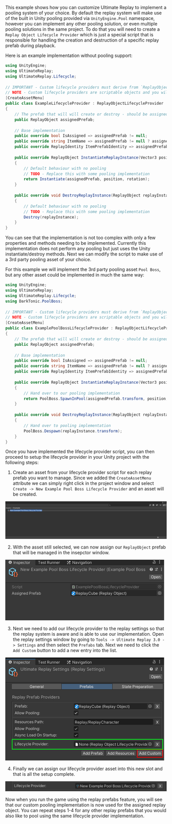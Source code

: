 
This example shows how you can customize Ultimate Replay to implement a pooling system of your choice. By default the replay system will make use of the built in Unity pooling provided via `UnityEngine.Pool` namespace, however you can implement any other pooling solution, or even multiple pooling solutions in the same project.
To do that you will need to create a `Replay Object Lifecycle Provider` which is just a special script that is responsible for handling the creation and destruction of a specific replay prefab during playback.

Here is an example implementation without pooling support:

```cs
using UnityEngine;
using UltimateReplay;
using UltimateReplay.Lifecycle;

// IMPORTANT - Custom lifecycle providers must derive from `ReplayObjectLifecycleProvider`
// NOTE - Custom lifecycle providers are scriptable objects and you will need to create an asset for each replay prefab you want to manage. For that reason it is easier to use the `CreateAssetMenu` attribute to make that process easier.
[CreateAssetMenu]
public class ExampleLifecycleProvider : ReplayObjectLifecycleProvider
{
	// The prefab that will will create or destroy - should be assigned in inspector
	public ReplayObject assignedPrefab;

	// Base implementation
	public override bool IsAssigned => assignedPrefab != null;
	public override string ItemName => assignedPrefab != null ? assignedPrefab.gameObject.name : null;
	public override ReplayIdentity ItemPrefabIdentity => assignedPrefab != null ? assignedPrefab.PrefabIdentity : ReplayIdentity.invalid;

	public override ReplayObject InstantiateReplayInstance(Vector3 position, Quaternion rotation)
	{
		// Default behaviour with no pooling
		// TODO - Replace this with some pooling implementation
		return Instantiate(assignedPrefab, position, rotation);
	}

	public override void DestroyReplayInstance(ReplayObject replayInstance)
	{
		// Default behaviour with no pooling
		// TODO - Replace this with some pooling implementation
		Destroy(replayInstance);
	}
}
```

You can see that the implementation is not too complex with only a few properties and methods needing to be implemented.
Currently this implementation does not perform any pooling but just uses the Unity instantiate/destroy methods. 
Next we can modify the script to make use of a 3rd party pooling asset of your choice.

For this example we will implement the 3rd party pooling asset `Pool Boss`, but any other asset could be implemented in much the same way:

```cs
using UnityEngine;
using UltimateReplay;
using UltimateReplay.Lifecycle;
using DarkTonic.PoolBoss;

// IMPORTANT - Custom lifecycle providers must derive from `ReplayObjectLifecycleProvider`
// NOTE - Custom lifecycle providers are scriptable objects and you will need to create an asset for each replay prefab you want to manage. For that reason it is easier to use the `CreateAssetMenu` attribute to make that process easier.
[CreateAssetMenu]
public class ExamplePoolBossLifecycleProvider : ReplayObjectLifecycleProvider
{
	// The prefab that will will create or destroy - should be assigned in inspector
	public ReplayObject assignedPrefab;

	// Base implementation
	public override bool IsAssigned => assignedPrefab != null;
	public override string ItemName => assignedPrefab != null ? assignedPrefab.gameObject.name : null;
	public override ReplayIdentity ItemPrefabIdentity => assignedPrefab != null ? assignedPrefab.PrefabIdentity : ReplayIdentity.invalid;

	public override ReplayObject InstantiateReplayInstance(Vector3 position, Quaternion rotation)
	{
		// Hand over to our pooling implementation
		return PoolBoss.SpawnInPool(assignedPrefab.transform, position, rotation).GetComponent<ReplayObject>();
	}

	public override void DestroyReplayInstance(ReplayObject replayInstance)
	{
		// Hand over to pooling implementation
		PoolBoss.Despawn(replayInstance.transform);
	}
}
```

Once you have implemented the lifecycle provider script, you can then proceed to setup the lifecycle provider in your Unity project with the following steps:

1. Create an asset from your lifecycle provider script for each replay prefab you want to manage. Since we added the `CreateAssetMenu` attribute we can simply right click in the project window and select `Create -> New Example Pool Boss Lifecycle Provider` and an asset will be created.

![image](https://github.com/TrivialInteractive/Ultimate-Replay-3.0-Samples/blob/412eb63535a5050786156061101c9a54c632f72b/Images/CodeExamples/ReplayLifecycleProviderCreateAsset.png)

2. With the asset still selected, we can now assign our `ReplayObject` prefab that will be managed in the insepctor window.

![image](https://github.com/TrivialInteractive/Ultimate-Replay-3.0-Samples/blob/412eb63535a5050786156061101c9a54c632f72b/Images/CodeExamples/ReplayLifecycleProviderAssignReplayObject.png)

3. Next we need to add our lifecycle provider to the replay settings so that the replay system is aware and is able to use our implementation. Open the replay settings window by going to `Tools -> Ultimate Replay 3.0 -> Settings` and then select the `Prefabs` tab. Next we need to click the `Add Custom` button to add a new entry into the list.

![image](https://github.com/TrivialInteractive/Ultimate-Replay-3.0-Samples/blob/412eb63535a5050786156061101c9a54c632f72b/Images/CodeExamples/ReplayLifecycleProviderAddProviderSettings.png)

4. Finally we can assign our lifecycle provider asset into this new slot and that is all the setup complete.

![image](https://github.com/TrivialInteractive/Ultimate-Replay-3.0-Samples/blob/412eb63535a5050786156061101c9a54c632f72b/Images/CodeExamples/ReplayLifecycleProviderAssignProviderSettings.png)


Now when you run the game using the replay prefabs feature, you will see that our custom pooling implementation is now used for the assigned replay object. You can repeat steps 1-4 for any other replay prefabs that you would also like to pool using the same lifecycle provider implementation.
